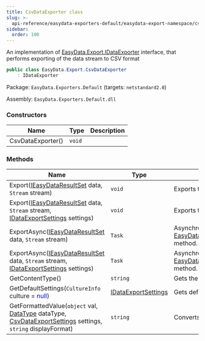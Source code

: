 ```yaml
---
title: CsvDataExporter class
slug: >-
  api-reference/easydata-exporters-default/easydata-export-namespace/csvdataexporter-class
sidebar:
  order: 100
---
```


An implementation of [EasyData.Export.IDataExporter](///easyquery/docs/api-reference/easydata-core/easydata-export-namespace/idataexporter-interface) interface, that performs exporting of the data stream to CSV format
```csharp
public class EasyData.Export.CsvDataExporter
    : IDataExporter

```
Package: `EasyData.Exporters.Default` (targets: `netstandard2.0`)

Assembly: `EasyData.Exporters.Default.dll`

### Constructors

| Name | Type | Description | 
| --- | --- | --- | 
| CsvDataExporter() | `void` |  | 


### Methods

| Name | Type | Description | 
| --- | --- | --- | 
| Export([IEasyDataResultSet](///easyquery/docs/api-reference/easydata-core/easydata-namespace/ieasydataresultset-interface) data, `Stream` stream) | `void` | Exports the specified data to the stream. | 
| Export([IEasyDataResultSet](///easyquery/docs/api-reference/easydata-core/easydata-namespace/ieasydataresultset-interface) data, `Stream` stream, [IDataExportSettings](///easyquery/docs/api-reference/easydata-core/easydata-export-namespace/idataexportsettings-interface) settings) | `void` | Exports the specified data to the stream. | 
| ExportAsync([IEasyDataResultSet](///easyquery/docs/api-reference/easydata-core/easydata-namespace/ieasydataresultset-interface) data, `Stream` stream) | `Task` | Asynchronical version of [EasyData.Export.CsvDataExporter.Export(EasyData.IEasyDataResultSet,System.IO.Stream)](///easyquery/docs/api-reference/easydata-exporters-default/easydata-export-namespace/csvdataexporter-class) method. | 
| ExportAsync([IEasyDataResultSet](///easyquery/docs/api-reference/easydata-core/easydata-namespace/ieasydataresultset-interface) data, `Stream` stream, [IDataExportSettings](///easyquery/docs/api-reference/easydata-core/easydata-export-namespace/idataexportsettings-interface) settings) | `Task` | Asynchronical version of [EasyData.Export.CsvDataExporter.Export(EasyData.IEasyDataResultSet,System.IO.Stream)](///easyquery/docs/api-reference/easydata-exporters-default/easydata-export-namespace/csvdataexporter-class) method. | 
| GetContentType() | `string` | Gets the MIME content type of the exporting format. | 
| GetDefaultSettings(`CultureInfo` culture = <span style='color: blue'>null</span>) | [IDataExportSettings](///easyquery/docs/api-reference/easydata-core/easydata-export-namespace/idataexportsettings-interface) | Gets default settings | 
| GetFormattedValue(`object` val, [DataType](///easyquery/docs/api-reference/easydata-core/easydata-namespace/datatype-enum) dataType, [CsvDataExportSettings](///easyquery/docs/api-reference/easydata-exporters-default/easydata-export-namespace/csvdataexportsettings-class) settings, `string` displayFormat) | `string` | Converts string into CVS format. |
